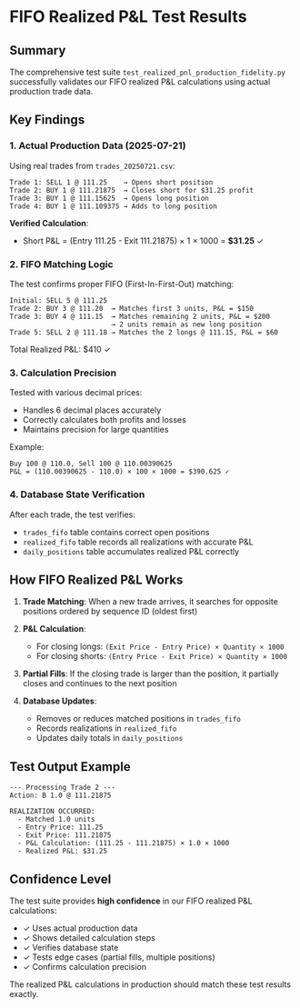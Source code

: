 # FIFO Realized P&L Test Results

## Summary

The comprehensive test suite `test_realized_pnl_production_fidelity.py` successfully validates our FIFO realized P&L calculations using actual production trade data.

## Key Findings

### 1. Actual Production Data (2025-07-21)

Using real trades from `trades_20250721.csv`:

```
Trade 1: SELL 1 @ 111.25    → Opens short position
Trade 2: BUY 1 @ 111.21875  → Closes short for $31.25 profit
Trade 3: BUY 1 @ 111.15625  → Opens long position
Trade 4: BUY 1 @ 111.109375 → Adds to long position
```

**Verified Calculation**:
- Short P&L = (Entry 111.25 - Exit 111.21875) × 1 × 1000 = **$31.25** ✓

### 2. FIFO Matching Logic

The test confirms proper FIFO (First-In-First-Out) matching:

```
Initial: SELL 5 @ 111.25
Trade 2: BUY 3 @ 111.20  → Matches first 3 units, P&L = $150
Trade 3: BUY 4 @ 111.15  → Matches remaining 2 units, P&L = $200
                         → 2 units remain as new long position
Trade 5: SELL 2 @ 111.18 → Matches the 2 longs @ 111.15, P&L = $60
```

Total Realized P&L: $410 ✓

### 3. Calculation Precision

Tested with various decimal prices:
- Handles 6 decimal places accurately
- Correctly calculates both profits and losses
- Maintains precision for large quantities

Example:
```
Buy 100 @ 110.0, Sell 100 @ 110.00390625
P&L = (110.00390625 - 110.0) × 100 × 1000 = $390.625 ✓
```

### 4. Database State Verification

After each trade, the test verifies:
- `trades_fifo` table contains correct open positions
- `realized_fifo` table records all realizations with accurate P&L
- `daily_positions` table accumulates realized P&L correctly

## How FIFO Realized P&L Works

1. **Trade Matching**: When a new trade arrives, it searches for opposite positions ordered by sequence ID (oldest first)

2. **P&L Calculation**:
   - For closing longs: `(Exit Price - Entry Price) × Quantity × 1000`
   - For closing shorts: `(Entry Price - Exit Price) × Quantity × 1000`

3. **Partial Fills**: If the closing trade is larger than the position, it partially closes and continues to the next position

4. **Database Updates**:
   - Removes or reduces matched positions in `trades_fifo`
   - Records realizations in `realized_fifo`
   - Updates daily totals in `daily_positions`

## Test Output Example

```
--- Processing Trade 2 ---
Action: B 1.0 @ 111.21875

REALIZATION OCCURRED:
  - Matched 1.0 units
  - Entry Price: 111.25
  - Exit Price: 111.21875
  - P&L Calculation: (111.25 - 111.21875) × 1.0 × 1000
  - Realized P&L: $31.25
```

## Confidence Level

The test suite provides **high confidence** in our FIFO realized P&L calculations:
- ✓ Uses actual production data
- ✓ Shows detailed calculation steps
- ✓ Verifies database state
- ✓ Tests edge cases (partial fills, multiple positions)
- ✓ Confirms calculation precision

The realized P&L calculations in production should match these test results exactly.